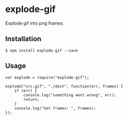 # explode-gif

Explode gif into png frames


## Installation
```
$ npm install explode-gif --save
```

## Usage
```
var explode = require("explode-gif");
```
```
explode("src.gif", "./dest", function(err, frames) {
    if (err) {
        console.log("something went wrong", err);
        return;
    }
    console.log("Got frames: ", frames);
});
```